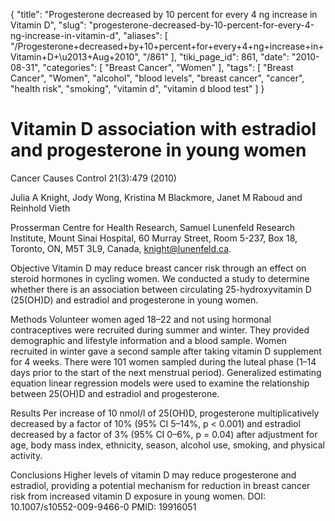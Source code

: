 {
    "title": "Progesterone decreased by 10 percent for every 4 ng increase in Vitamin D",
    "slug": "progesterone-decreased-by-10-percent-for-every-4-ng-increase-in-vitamin-d",
    "aliases": [
        "/Progesterone+decreased+by+10+percent+for+every+4+ng+increase+in+Vitamin+D+\u2013+Aug+2010",
        "/861"
    ],
    "tiki_page_id": 861,
    "date": "2010-08-31",
    "categories": [
        "Breast Cancer",
        "Women"
    ],
    "tags": [
        "Breast Cancer",
        "Women",
        "alcohol",
        "blood levels",
        "breast cancer",
        "cancer",
        "health risk",
        "smoking",
        "vitamin d",
        "vitamin d blood test"
    ]
}


# Vitamin D association with estradiol and progesterone in young women

Cancer Causes Control 21(3):479 (2010)

Julia A Knight, Jody Wong, Kristina M Blackmore, Janet M Raboud and Reinhold Vieth

Prosserman Centre for Health Research, Samuel Lunenfeld Research Institute, Mount Sinai Hospital, 60 Murray Street, Room 5-237, Box 18, Toronto, ON, M5T 3L9, Canada, knight@lunenfeld.ca.

Objective Vitamin D may reduce breast cancer risk through an effect on steroid hormones in cycling women. We conducted a study to determine whether there is an association between circulating 25-hydroxyvitamin D (25(OH)D) and estradiol and progesterone in young women. 

Methods Volunteer women aged 18–22 and not using hormonal contraceptives were recruited during summer and winter. They provided demographic and lifestyle information and a blood sample. Women recruited in winter gave a second sample after taking vitamin D supplement for 4 weeks. There were 101 women sampled during the luteal phase (1–14 days prior to the start of the next menstrual period). Generalized estimating equation linear regression models were used to examine the relationship between 25(OH)D and estradiol and progesterone. 

Results Per increase of 10 nmol/l of 25(OH)D, progesterone multiplicatively decreased by a factor of 10% (95% CI 5–14%, p < 0.001) and estradiol decreased by a factor of 3% (95% CI 0–6%, p = 0.04) after adjustment for age, body mass index, ethnicity, season, alcohol use, smoking, and physical activity. 

Conclusions Higher levels of vitamin D may reduce progesterone and estradiol, providing a potential mechanism for reduction in breast cancer risk from increased vitamin D exposure in young women. DOI: 10.1007/s10552-009-9466-0  PMID: 19916051